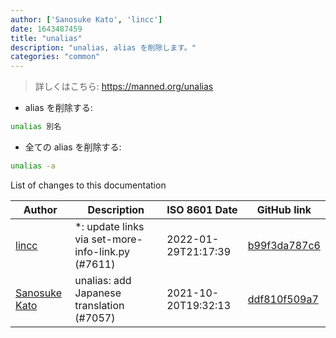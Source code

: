 ```yaml
---
author: ['Sanosuke Kato', 'lincc']
date: 1643487459
title: "unalias"
description: "unalias, alias を削除します。"
categories: "common"
---
```

> 詳しくはこちら: <https://manned.org/unalias>

- alias を削除する:

```bash
unalias 別名
```

- 全ての alias を削除する:

```bash
unalias -a
```
List of changes to this documentation


Author | Description | ISO 8601 Date | GitHub link
------|-----|-----|-----
[lincc](mailto:46962923+blueskyson@users.noreply.github.com) | *: update links via set-more-info-link.py (#7611) | 2022-01-29T21:17:39 | [b99f3da787c6](https://github.com/tldr-pages/tldr/commit/b99f3da787c6f43a545b9cb5ebd8265b1367fbc4)
[Sanosuke Kato](mailto:8940110+sanopy@users.noreply.github.com) | unalias: add Japanese translation (#7057) | 2021-10-20T19:32:13 | [ddf810f509a7](https://github.com/tldr-pages/tldr/commit/ddf810f509a716d13d0f9d0e6df6fc73b400a744)

